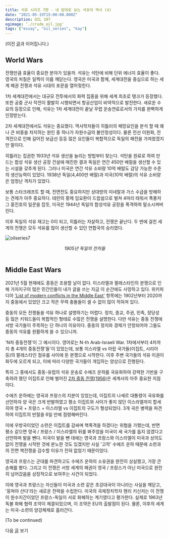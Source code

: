 ```yaml
---
title: 석유 시리즈 7편 - 내 맘대로 보는 석유의 역사 (4)
date: "2021-05-19T15:00:00.000Z"
description: OIL 107
ogimage: ‘./crude_oil.jpg'
tags: ["essay", "oil_series", "kay"]
---
```


(이전 [글](https://www.learningman.co/oilseries6/)과 이어집니다.)

## World Wars

전쟁만큼 효율이 중요한 분야가 있을까. 석유는 석탄에 비해 단위 에너지 효율이 좋다. 영국의 처칠은 일찍이 이를 깨닫는다. 영국은 미국과 함께, 세계대전을 중심으로 하는 세계 패권 전쟁과 석유 시대의 포문을 열어젖힌다.

1차 세계대전에서는 대규모 전투에서의 화력 집중을 위해 세계 최초로 탱크가 등장했다. 또한 공중 군사 작전이 활발히 시행되면서 항공산업이 비약적으로 발전한다. 새로운 수요의 등장으로 인해, 석유는 1차 세계대전이 끝날 무렵 운송연료로서의 가치를 완벽하게 인정받는다.

2차 세계대전에서도 석유는 중요했다. 역사학자들이 히틀러의 패망요인을 분석 할 때 꽤나 큰 비중을 차지하는 원인 중 하나가 자원수급의 불안정성이다. 물론 전선 이원화, 전격전으로 인해 길어진 보급선 등등 많은 요인들이 복합적으로 독일의 패전을 가져왔겠지만 말이다.

히틀러는 집권한 1933년 석유 생산을 늘리는 방법부터 찾는다. 석탄을 원료로 하여 만드는 합성 석유 생산 공장 건설에 매진한 결과 독일은 연간 450만 배럴을 생산할 수 있는 시설을 갖추게 된다. 그러나 미국은 연간 석유 소비량 10억 배럴도 감당 가능한 수준의 생산능력이 있었다. 1938년 독일(4,400만 배럴)과 미국(10억 배럴)의 석유 소비량은 엄청난 격차가 있었다.

보통 스타크래프트 할 때, 전면전도 중요하지만 상대방의 미네랄과 가스 수급을 방해하는 견제가 아주 중요하다. 테란의 황제 임요환이 드랍쉽으로 벌쳐 4마리 태워서 폭풍저그 홍진호의 일꾼을 잡듯, 미국은 1944년 독일의 합성석유 공장을 폭격하여 말소시켜버린다. 

이후 독일의 석유 재고는 0이 되고, 히틀러는 자살하고, 전쟁은 끝난다. 두 번에 걸친 세계의 전쟁은 모두 석유를 많이 생산할 수 있던 연합국의 승리였다.

![oilseries7](/worldwar2.jpg)
<center><em>1905년 독일의 전차들</em></center>
<br>

## Middle East Wars

2021년 5월 현재에도 중동은 조용할 날이 없다. 이스라엘과 팔레스타인의 분쟁으로 인해 가자지구의 많은 민간인들이 내가 글을 쓰는 지금 이 순간에도 사망하고 있다. 위키피디아 ['List of modern conflicts in the Middle East'](https://en.wikipedia.org/wiki/List_of_modern_conflicts_in_the_Middle_East) 항목에는 1902년부터 2020까지 중동에서 있었던 크고 작은 무력 충돌들이 셀 수 없이 많이 적혀져 있다.

중동의 모든 전쟁들을 석유 하나로 설명하기는 어렵다. 정치, 종교, 주권, 민족, 정당성 등 많은 키워드들이 복합적인 형태로 수많은 전쟁을 설명한다. 다만 석유는 중동 전쟁에 서방 국가들이 주목하는 단 하나의 이유이다. 중동의 정치와 경제가 안정되어야 그들도 중동의 석유를 원활하게 쓸 수 있으니까.

'N차 중동전쟁'이 그 예시이다. 영어로는 N-th Arab-Israeli War. 1차에서부터 4차까지 총 4개의 중동전쟁'들'이 있었는데, 보통 이스라엘 vs 아랍 국가들(이집트, 시리아 등)의 팔레스타인 점유를 사이에 둔 분쟁으로 시작한다. 이후 주변 국가들의 석유 이권이 화두에 오르게 되고, 이에 따라 다양한 국가들이 개입하는 양상으로 진행된다.

특히 그 중에서도 중동-유럽의 석유 운송로 수에즈 운하를 국유화하여 강력한 기반을 구축하려 했던 이집트로 인해 벌어진 [2차 중동 전쟁(1956)](https://en.wikipedia.org/wiki/Suez_Crisis)은 세계사의 아주 중요한 지점이다.

수에즈 운하에는 영국과 프랑스의 지분이 있었는데, 이집트의 나세르 대통령이 국유화를 선언하자 양 국은 크게 반발하였고 평소 이집트와 사이가 좋지 않던 이스라엘까지 합세히여 영국 + 프랑스 + 이스라엘 vs 이집트의 구도가 형성되었다. 3개 국은 병력을 파견하여 이집트의 반절을 6일 만에 점령해버린다.

이에 우방국이었던 소련은 이집트를 감싸며 핵폭격을 하겠다는 위협을 가했는데, 반면 평소 같으면 영국 / 프랑스 / 이스라엘의 뒤를 봐주었을 미국이 세 국가를 돕지 않겠다고 선언하며 발을 뺀다. 미국이 발을 뺀 데에는 영국과 프랑스와 이스라엘이 미국과 상의도 없이 전쟁을 시작한 것에 분노한 것도 있겠지만 사실 '고작' 수에즈 운하 때문에 소련과의 전면 핵전쟁을 감수할 이유가 전혀 없었기 때문이었다.

영국과 프랑스는 군대를 파견하고도 수에즈 운하의 소유권을 완전히 상실했고, 가장 큰 손해를 봤다. 그리고 이 전쟁은 서방 세계의 패권이 영국 / 프랑스가 아닌 미국으로 완전히 넘어갔음을 상징적으로 보여주는 사건이 되었다. 

이에 영국과 프랑스는 자신들이 미국과 소련 같은 초강대국이 아니라는 사실을 깨닫고, '뭉쳐야 산다'라는 새로운 전략을 수립한다. 미국의 국제정치학자 헨리 키신저는 이 전쟁이 원수지간이었던 프랑스-독일이 서로 화해하는 계기였다고 평가한다. 실제로 1963년 독불 화해 협력 조약이 체결되었으며, 이 조약은 EU의 출발점이 된다. 물론, 이후의 세계는 미국-소련의 양강체제로 흘러간다. 

(To be continued)

다음 [글](https://www.learningman.co/oilseries8/) 보기